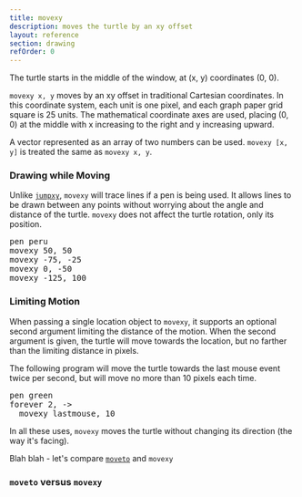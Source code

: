 ```yaml
---
title: movexy
description: moves the turtle by an xy offset 
layout: reference
section: drawing
refOrder: 0
---
```


The turtle starts in the middle of the window, at (x, y) coordinates
(0, 0).

`movexy x, y` moves by an xy offset in
traditional Cartesian coordinates.  In this coordinate system,
each unit is one pixel, and each graph paper grid square is 25 units.
The mathematical coordinate axes are used, placing (0, 0)
at the middle with x increasing to the right and y increasing upward.

A vector represented as an array of two numbers can be used.
`movexy [x, y]` is treated the same as
`movexy x, y`.

<script type="figure" width=300 height=250>
turtle.css opacity: 0.3, turtlePenStyle: silver, turtlePenDown: true
p = new Pencil
p.cross = ->
  @pen black, 0.7
  @jump -5, 0
  @slide 10
  @jump -5, -5
  @fd 10
  @jump 0, -5
p.label 'origin', id: 'where', labelSide: 'top right', turtleSpeed: Infinity
p.pen black, 1.5
p.jumpto -8, 0
p.rt 360, 8
p.jumpto 0, 250
p.moveto 0, -250
p.jumpto -250, 0
p.moveto 250, 0
p.jumpto 105, 110
p.label 'x > 0,&emsp;y > 0'
p.jumpto 105, -110
p.label 'x > 0,&emsp;y < 0'
p.jumpto -105, 110
p.label 'x < 0,&emsp;y > 0'
p.jumpto -105, -110
p.label 'x < 0,&emsp;y < 0'
p.jumpto 50, 0
p.cross()
p.label '50', 'bottom'
p.jumpto 100, 0
p.cross()
p.label '100', 'bottom'
p.jumpto -50, 0
p.cross()
p.label '-50', 'bottom'
p.jumpto -100, 0
p.cross()
p.label '-100', 'bottom'
p.jumpto 0, 50
p.cross()
p.label '50', 'left'
p.jumpto 0, 100
p.cross()
p.label '100', 'left'
p.jumpto 0, -50
p.cross()
p.label '-50', 'left'
p.jumpto 0, -100
p.cross()
p.label '-100', 'left'
p.jumpto 140, 0
p.label 'x', 'top'
p.jumpto 0, 115
p.label 'y', 'right'
click (e) ->
  home()
  $('#where').text "#{e.x}, #{e.y}"
  $('#where').jumpto e.x, e.y
  movexy e.x, e.y
</script>

### Drawing while Moving

Unlike [`jumpxy`](jumpxy.html), `movexy` will trace lines if a pen is being used.  It allows
lines to be drawn between any points without worrying about the angle
and distance of the turtle.  `movexy` does not affect the
turtle rotation, only its position.

</script>

<pre class="examp">
pen peru
movexy 50, 50
movexy -75, -25
movexy 0, -50
movexy <span data-dfn="x">-125</span>, <span data-dfn="y">100</span>
</pre>

<script type="demo" width=500 height=250>
p = new Pencil
p.cross = ->
  @pen black, 0.7
  @jump -5, 0
  @slide 10
  @jump -5, -5
  @fd 10
  @jump 0, -5
setup ->
  p.pen silver, 1.5
  p.jumpto 0, 250
  p.moveto 0, -250
  p.jumpto -250, 0
  p.moveto 250, 0
demo ->
  pen peru
  movexy 50, 50
  plan ->
    p.jumpto turtle
    p.cross()
    p.label 'movexy 50, 50', 'top'
  moveto -75, -25
  plan ->
    p.jumpto turtle
    p.cross()
    p.jump 0, -8
    p.label 'movexy -75, -25', 'left'
  movexy 0, -50
  plan ->
    p.jumpto turtle
    p.cross()
    p.label 'movexy 0, -50', 'left'
  movexy -125, 100
  plan ->
    p.jumpto turtle
    p.cross()
    p.label 'movexy 125, 0', 'right'
</script>

### Limiting Motion

When passing a single location object to `movexy`, it supports
an optional second argument limiting the distance of the motion.  When the
second argument is given, the turtle will move towards the location, but
no farther than the limiting distance in pixels.

The following program will move the turtle towards the last mouse event
twice per second, but will move no more than 10 pixels each time.

<pre class="examp">
pen green
forever 2, ->
  movexy lastmouse, <span data-dfn="limiting distance">10</span>
</pre>

<script type="demo" width=300 height=250>
setup ->
  stop()
demo ->
  pen green
  forever 2, ->
    movexy lastmouse, 10
</script>

In all these uses, `movexy` moves the turtle without changing
its direction (the way it's facing).

Blah blah - let's compare [`moveto`](moveto.html) and `movexy`

### `moveto` versus `movexy`

<script type="demo" width=300 height=350>
setup ->
  pen null
demo ->
  jumpto 50, 100
  dot blue, 30
  label "x50, y100", 'top'
  fd 50
  home()
  s = new Turtle
  s.label "movexy", 'left'
  s.pen blue
  s.pen red
  s.movexy 50, 100
  pause 2
  j = new Turtle
  j.rt 90
  j.fd 100
  j.pen green
  j.label "moveto", 'right'
  j.moveto 50, 100
</script>


